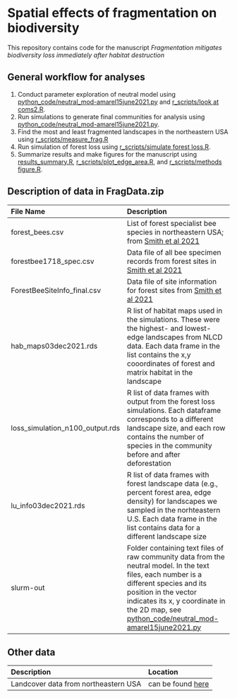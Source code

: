 # Spatial effects of fragmentation on biodiversity

This repository contains code for the manuscript *Fragmentation mitigates biodiversity loss immediately after habitat destruction*

## General workflow for analyses

1. Conduct parameter exploration of neutral model using [python_code/neutral_mod-amarel15june2021.py](https://github.com/cmsmith91/fragmentation/blob/main/python_code/neutral_mod-amarel15june2021.py) and [r_scripts/look at coms2.R](https://github.com/cmsmith91/fragmentation/blob/main/r_scripts/look%20at%20coms2.R).
2. Run simulations to generate final communities for analysis using [python_code/neutral_mod-amarel15june2021.py](https://github.com/cmsmith91/fragmentation/blob/main/python_code/neutral_mod-amarel15june2021.py).
3. Find the most and least fragmented landscapes in the northeastern USA using [r_scripts/measure_frag.R](https://github.com/cmsmith91/fragmentation/blob/main/r_scripts/measure_frag.R)
4. Run simulation of forest loss using [r_scripts/simulate forest loss.R](https://github.com/cmsmith91/fragmentation/blob/main/r_scripts/simulate%20forest%20loss.R).
5. Summarize results and make figures for the  manuscript using [results_summary.R](https://github.com/cmsmith91/fragmentation/blob/main/r_scripts/results_summary.R), [r_scripts/plot_edge_area.R](https://github.com/cmsmith91/fragmentation/blob/main/r_scripts/plot_edge_area.R), and [r_scripts/methods figure.R](https://github.com/cmsmith91/fragmentation/blob/main/r_scripts/methods%20figure.R).


## Description of data in FragData.zip

| File Name  | Description  | 
| :------------ |:---------------| 
| forest_bees.csv      | List of forest specialist bee species in northeastern USA; from [Smith et al 2021](https://www.sciencedirect.com/science/article/pii/S0006320721002548) | 
| forestbee1718_spec.csv      | Data file of all bee specimen records from forest sites in [Smith et al 2021](https://www.sciencedirect.com/science/article/pii/S0006320721002548)        |   
| ForestBeeSiteInfo_final.csv | Data file of site information for forest sites from [Smith et al 2021](https://www.sciencedirect.com/science/article/pii/S0006320721002548)        | 
| hab_maps03dec2021.rds | R list of habitat maps used in the simulations. These were the highest- and lowest-edge landscapes from NLCD data. Each data frame in the list contains the x,y cooordinates of forest and matrix habitat in the landscape        | 
| loss_simulation_n100_output.rds | R list of data frames with output from the forest loss simulations. Each dataframe corresponds to a different landscape size, and each row contains the number of species in the community before and after deforestation   | 
| lu_info03dec2021.rds | R list of data frames with forest landscape data (e.g., percent forest area, edge density) for landscapes we sampled in the norhteastern U.S. Each data frame in the list contains data for a different landscape size | 
| slurm-out | Folder containing text files of raw community data from the neutral model. In the text files, each number is a different species and its position in the vector indicates its x, y coordinate in the 2D map, see [python_code/neutral_mod-amarel15june2021.py](https://github.com/cmsmith91/fragmentation/blob/main/python_code/neutral_mod-amarel15june2021.py)  | 


## Other data

| Description  | Location  | 
| :------------ |:---------------| 
| Landcover data from northeastern USA      | can be found [here](https://www.mrlc.gov/data/nlcd-2016-land-cover-conus)    |
